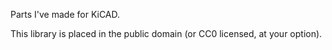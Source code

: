 Parts I've made for KiCAD.

This library is placed in the public domain (or CC0 licensed, at your option).
